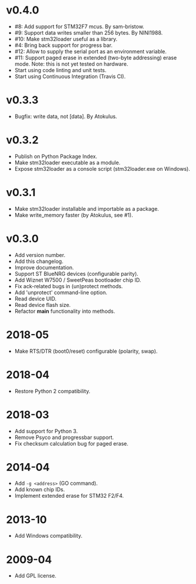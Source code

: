 
v0.4.0
======
* #8: Add support for STM32F7 mcus. By sam-bristow.
* #9: Support data writes smaller than 256 bytes. By NINI1988.
* #10: Make stm32loader useful as a library.
* #4: Bring back support for progress bar.
* #12: Allow to supply the serial port as an environment variable.
* #11: Support paged erase in extended (two-byte addressing) erase mode.
       Note: this is not yet tested on hardware.
* Start using code linting and unit tests.
* Start using Continuous Integration (Travis CI).

v0.3.3
======
* Bugfix: write data, not [data]. By Atokulus.

v0.3.2
======
* Publish on Python Package Index.
* Make stm32loader executable as a module.
* Expose stm32loader as a console script (stm32loader.exe on Windows).

v0.3.1
======
* Make stm32loader installable and importable as a package.
* Make write_memory faster (by Atokulus, see #1).

v0.3.0
=======
* Add version number.
* Add this changelog.
* Improve documentation.
* Support ST BlueNRG devices (configurable parity).
* Add Wiznet W7500 / SweetPeas bootloader chip ID.
* Fix ack-related bugs in (un)protect methods.
* Add 'unprotect' command-line option.
* Read device UID.
* Read device flash size.
* Refactor __main__ functionality into methods.

2018-05
=======
* Make RTS/DTR (boot0/reset) configurable (polarity, swap).

2018-04
=======
* Restore Python 2 compatibility.

2018-03
=======
* Add support for Python 3.
* Remove Psyco and progressbar support.
* Fix checksum calculation bug for paged erase.

2014-04
=======
* Add `-g <address>` (GO command).
* Add known chip IDs.
* Implement extended erase for STM32 F2/F4.

2013-10
=======
* Add Windows compatibility.

2009-04
=======
* Add GPL license.
